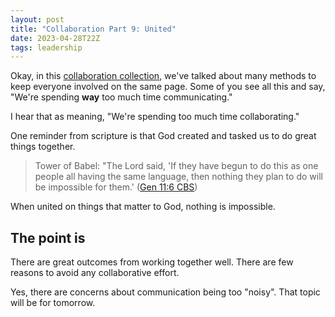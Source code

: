 ```yaml
---
layout: post
title: "Collaboration Part 9: United"
date: 2023-04-28T22Z
tags: leadership
---
```


Okay, in this [collaboration collection](/collaborative-superpowers), we've talked about many methods to keep everyone involved on the same page. Some of you see all this and say, "We're spending **way** too much time communicating."

I hear that as meaning, "We're spending too much time collaborating."

One reminder from scripture is that God created and tasked us to do great things together.

> Tower of Babel: "The Lord said, 'If they have begun to do this as one people all having the same language, then nothing they plan to do will be impossible for them.' ([Gen 11:6 CBS](https://read.lfwy.to/&7VbrRw))

When united on things that matter to God, nothing is impossible.

## The point is

There are great outcomes from working together well. There are few reasons to avoid any collaborative effort.

Yes, there are concerns about communication being too "noisy". That topic will be for tomorrow.
